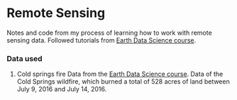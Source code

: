 # Remote Sensing

Notes and code from my process of learning how to work with remote sensing data.
Followed tutorials from [Earth Data Science course](https://www.earthdatascience.org/courses/use-data-open-source-python/).

### Data used

1. Cold springs fire
Data from the [Earth Data Science course](https://www.earthdatascience.org/courses/use-data-open-source-python/data-stories/cold-springs-wildfire/).
Data of the Cold Springs wildfire, which burned a total of 528 acres of land between July 9, 2016 and July 14, 2016.